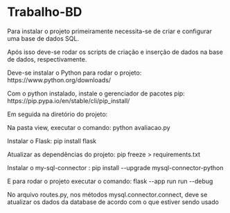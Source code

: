 # Trabalho-BD
  <p>Para instalar o projeto primeiramente necessita-se de criar e configurar uma base de dados SQL.</p>
  <p>Após isso deve-se rodar os scripts de criação e inserção de dados na base de dados, respectivamente.</p>

  <p>Deve-se instalar o Python para rodar o projeto: https://www.python.org/downloads/</p>

  <p>Com o python instalado, instale o gerenciador de pacotes pip: https://pip.pypa.io/en/stable/cli/pip_install/</p>

  <p>Em seguida na diretório do projeto: </p>
  <p>Na pasta view, executar o comando: python avaliacao.py</p>
  <p>Instalar o Flask:  pip install flask  </p>

  <p>Atualizar as dependências do projeto: pip freeze > requirements.txt</p>

  <p>Instalar o my-sql-connector : pip install --upgrade mysql-connector-python </p>

  <p>E para rodar o projeto executar o comando: flask --app run run --debug</p>

  <p>No arquivo routes.py, nos métodos mysql.connector.connect, deve se atualizar os dados da database de acordo com o que estiver sendo usado</p>

